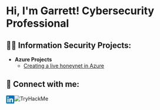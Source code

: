 <h1>Hi, I'm Garrett! Cybersecurity Professional <br/></h1>

<h2>👨‍💻 Information Security Projects:</h2>

- <b>Azure Projects</b>
  - [Creating a live honeynet in Azure](https://github.com/garrettjns/honeynet-siem)

<h2> 🤳 Connect with me:</h2>

[<img align="left" alt="Garrett Jones | LinkedIn" width="22px" src="https://github.com/garrettjns/garrettjns/blob/main/LinkedIn_logo_initials.png" />][linkedin]

[linkedin]: https://www.linkedin.com/in/garrett-jones-0036b9150/

![TryHackMe](https://tryhackme-badges.s3.amazonaws.com/Mr.Boss.png)

<!--
**joshmadakor1/joshmadakor1** is a ✨ _special_ ✨ repository because its `README.md` (this file) appears on your GitHub profile.

Here are some ideas to get you started:

- 🔭 I’m currently working on ...
- 🌱 I’m currently learning ...
- 👯 I’m looking to collaborate on ...
- 🤔 I’m looking for help with ...
- 💬 Ask me about ...
- 📫 How to reach me: ...
- 😄 Pronouns: ...
- ⚡ Fun fact: ...
-->
